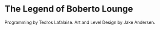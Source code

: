 # The Legend of Boberto Lounge
Programming by Tedros Lafalaise.
Art and Level Design by Jake Andersen.

